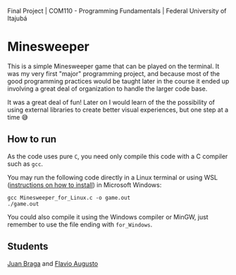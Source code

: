 Final Project | COM110 - Programming Fundamentals | Federal University of Itajubá

# Minesweeper
This is a simple Minesweeper game that can be played on the terminal. It was my very first "major" programming project, and because most of the good programming practices would be taught later in the course it ended up involving a great deal of organization to handle the larger code base.

It was a great deal of fun! Later on I would learn of the the possibility of using external libraries to create better visual experiences, but one step at a time 😅

## How to run
As the code uses pure `C`, you need only compile this code with a C compiler such as `gcc`.

You may run the following code directly in a Linux terminal or using WSL ([instructions on how to install](https://learn.microsoft.com/en-us/windows/wsl/install)) in Microsoft Windows:
```shell
gcc Minesweeper_for_Linux.c -o game.out
./game.out
```

You could also compile it using the Windows compiler or MinGW, just remember to use the file ending with `for_Windows`.

## Students
[Juan Braga](https://github.com/juanmbraga) and [Flavio Augusto](https://github.com/flavio055063)